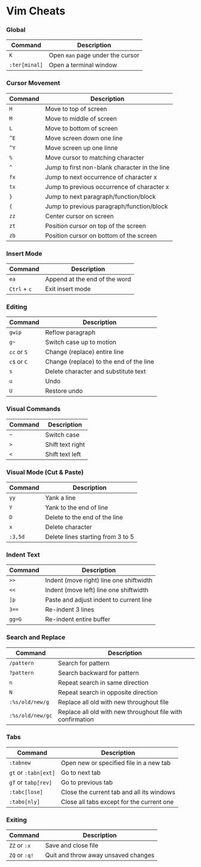 # Vim Cheats

### Global
| Command       | Description                      |
| -------------- | -------------------------------- |
| `K`            | Open `man` page under the cursor |
| `:ter[minal]`| Open a terminal window         |

### Cursor Movement
| Command       | Description                      |
| -------------- | -------------------------------- |
| `H`           | Move to top of screen            |
| `M`          | Move to middle of screen         |
| `L`        | Move to bottom of screen         |
| `^E`       | Move  screen down one line      |
| `^Y`       | Move screen up one linne        |
| `%`      | Move cursor to matching character |
| `^`    | Jump to first non-blank character in the line |
| `fx` | Jump to next occurrence of character x |
| `tx` | Jump to previous occurrence of character x |
| `}` | Jump to next paragraph/function/block |
| `{` |  Jump to previous paragraph/function/block |
| `zz` | Center cursor on screen |
| `zt` | Position cursor on top of the screen |
| `zb` | Position cursor on bottom of the screen |

### Insert Mode
| Command       | Description                      |
| -------------- | -------------------------------- |
| `ea` | Append at the end of the word |
| `Ctrl` + `c` | Exit insert mode |

### Editing
| Command       | Description                      |
| -------------- | -------------------------------- |
| `gwip` | Reflow paragraph |
| `g~` | Switch case up to motion |
| `cc` or `S` | Change (replace) entire line |
| `c$` or `C` | Change (replace) to the end of the line |
| `s` | Delete character and substitute text |
| `u` | Undo |
| `U` | Restore undo |

### Visual Commands
| Command       | Description                      |
| -------------- | -------------------------------- |
| `~` | Switch case |
| `>` | Shift text right |
| `<` | Shift text left |

### Visual Mode (Cut & Paste)
| Command       | Description                      |
| -------------- | -------------------------------- |
| `yy` | Yank a line |
| `Y` | Yank to the end of line |
| `D` | Delete to the end of the line |
| `x` | Delete character |
| `:3,5d` | Delete lines starting from 3 to 5 |

### Indent Text
| Command       | Description                      |
| -------------- | -------------------------------- |
| `>>` | Indent (move right) line one shiftwidth |
| `<<` | Indent (move left) line one shiftwidth |
| `]p` | Paste and adjust indent to current line |
| `3==` | Re-indent 3 lines |
| `gg=G` | Re-indent entire buffer |

### Search and Replace
| Command       | Description                      |
| -------------- | -------------------------------- |
| `/pattern` | Search for pattern |
| `?pattern` | Search backward for pattern |
| `n` | Repeat search in same direction |
| `N` | Repeat search in opposite direction |
| `:%s/old/new/g` | Replace all old with new throughout file |
| `:%s/old/new/gc` | Replace all old with new throughout file with confirmation |

### Tabs
| Command       | Description                      |
| -------------- | -------------------------------- |
| `:tabnew` | Open new or specified file in a new tab |
| `gt` or `:tabn[ext]` | Go to next tab |
| `gT` or `tabp[rev]` | Go to previous tab |
| `:tabc[lose]` | Close the current tab and all its windows |
| `:tabo[nly]` | Close all tabs except for the current one |

### Exiting
| Command       | Description                      |
| -------------- | -------------------------------- |
| `ZZ` or `:x` | Save and close file              |
| `ZQ` or `:q!` | Quit and throw away unsaved changes |
